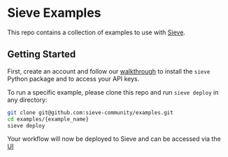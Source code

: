 # Sieve Examples

This repo contains a collection of examples to use with [Sieve](https://www.sievedata.com/).

## Getting Started
First, create an account and follow our [walkthrough](https://www.sievedata.com/dashboard/welcome) to install the `sieve` Python package and to access your API keys.

To run a specific example, please clone this repo and run `sieve deploy` in any directory:
```bash
git clone git@github.com:sieve-community/examples.git
cd examples/{example_name}
sieve deploy
```

Your workflow will now be deployed to Sieve and can be accessed via the [UI](https://www.sievedata.com/dashboard)
